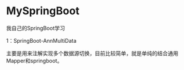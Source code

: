 # MySpringBoot
我自己的SpringBoot学习


1：SpringBoot-AnnMultiData

主要是用来注解实现多个数据源切换，目前比较简单，就是单纯的结合通用Mapper和springboot。
